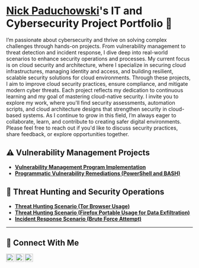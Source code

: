 # <a href="https://www.linkedin.com/in/nick-paduchowski-111129203">Nick Paduchowski</a>'s IT and Cybersecurity Project Portfolio 🔐

I’m passionate about cybersecurity and thrive on solving complex challenges through hands-on projects. From vulnerability management to threat detection and incident response, I dive deep into real-world scenarios to enhance security operations and processes. My current focus is on cloud security and architecture, where I specialize in securing cloud infrastructures, managing identity and access, and building resilient, scalable security solutions for cloud environments. Through these projects, I aim to improve cloud security practices, ensure compliance, and mitigate modern cyber threats. Each project reflects my dedication to continuous learning and my goal of mastering cloud-native security. I invite you to explore my work, where you'll find security assessments, automation scripts, and cloud architecture designs that strengthen security in cloud-based systems. As I continue to grow in this field, I’m always eager to collaborate, learn, and contribute to creating safer digital environments. Please feel free to reach out if you'd like to discuss security practices, share feedback, or explore opportunities together.


## ⚠️ Vulnerability Management Projects

- **[Vulnerability Management Program Implementation](https://github.com/nick-paduchowski/vulnerability-management-program-)**
- **[Programmatic Vulnerability Remediations (PowerShell and BASH)](https://github.com/nick-paduchowski/programmatic-vuln-remediations)**

## 🚨 Threat Hunting and Security Operations

- **[Threat Hunting Scenario (Tor Browser Usage)](https://github.com/nick-paduchowski/threat-hunting-tor)**
- **[Threat Hunting Scenario (Firefox Portable Usage for Data Exfiltration)](https://github.com/nick-paduchowski/threat-hunting-firefox-portable-data-exfil)**
- **[Incident Response Scenario (Brute Force Attempt)](https://github.com/nick-paduchowski/incident-response-brute-force)**

<hr/>

## 🤳 Connect With Me

[<img align="left" alt="___________ | YouTube" width="22px" src="https://cdn.jsdelivr.net/npm/simple-icons@v3/icons/youtube.svg" />][youtube]
[<img align="left" alt="___________ | Twitter" width="22px" src="https://cdn.jsdelivr.net/npm/simple-icons@v3/icons/twitter.svg" />][twitter]
[<img align="left" alt="___________ | LinkedIn" width="22px" src="https://cdn.jsdelivr.net/npm/simple-icons@v3/icons/linkedin.svg" />][linkedin]

[twitter]: https://twitter.com/___________
[youtube]: https://www.youtube.com/c/___________
[linkedin]: https://www.linkedin.com/in/nick-paduchowski-111129203/

<!--
<img width="35" alt="image" src="https://github.com/user-attachments/assets/2f41c7cd-5ea8-4475-b451-a37161b6c3fb"> 
<img width="35" alt="image" src="https://github.com/user-attachments/assets/77649969-9910-4994-8b96-74a116cfb2a8">
-->
